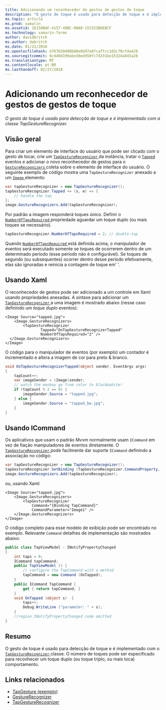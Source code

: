 ```yaml
---
title: Adicionando um reconhecedor de gestos de gestos de toque
description: "O gesto de toque é usado para detecção de toque e é implementado com a classe TapGestureRecognizer."
ms.topic: article
ms.prod: xamarin
ms.assetid: 1D150BAF-4157-49BC-90A0-153323B8EBCF
ms.technology: xamarin-forms
author: davidbritch
ms.author: dabritch
ms.date: 01/21/2016
ms.openlocfilehash: d767b50d98b88e6b97a07caffcc103c70cfda428
ms.sourcegitcommit: 6cd40d190abe38edd50fc74331be15324a845a28
ms.translationtype: MT
ms.contentlocale: pt-BR
ms.lasthandoff: 02/27/2018
---
```

# <a name="adding-a-tap-gesture-gesture-recognizer"></a>Adicionando um reconhecedor de gestos de gestos de toque

_O gesto de toque é usado para detecção de toque e é implementado com a classe TapGestureRecognizer._

## <a name="overview"></a>Visão geral

Para criar um elemento de interface do usuário que pode ser clicado com o gesto de tocar, crie um [ `TapGestureRecognizer` ](https://developer.xamarin.com/api/type/Xamarin.Forms.TapGestureRecognizer/) da instância, tratar o [ `Tapped` ](https://developer.xamarin.com/api/event/Xamarin.Forms.TapGestureRecognizer.Tapped/) eventos e adicionar o novo reconhecedor de gestos para o [ `GestureRecognizers` ](https://developer.xamarin.com/api/property/Xamarin.Forms.View.GestureRecognizers/) coleta sobre o elemento de interface do usuário. O seguinte exemplo de código mostra uma `TapGestureRecognizer` anexado a um [ `Image` ](https://developer.xamarin.com/api/type/Xamarin.Forms.Image/) elemento:

```csharp
var tapGestureRecognizer = new TapGestureRecognizer();
tapGestureRecognizer.Tapped += (s, e) => {
    // handle the tap
};
image.GestureRecognizers.Add(tapGestureRecognizer);
```

Por padrão a imagem responderá toques único. Definir o [ `NumberOfTapsRequired` ](https://developer.xamarin.com/api/property/Xamarin.Forms.TapGestureRecognizer.NumberOfTapsRequired/) propriedade aguardar um toque duplo (ou mais toques se necessário).

```csharp
tapGestureRecognizer.NumberOfTapsRequired = 2; // double-tap
```

Quando [ `NumberOfTapsRequired` ](https://developer.xamarin.com/api/property/Xamarin.Forms.TapGestureRecognizer.NumberOfTapsRequired/) está definida acima, o manipulador de eventos será executado somente se toques de ocorrerem dentro de um determinado período (esse período não é configurável). Se toques de segundo (ou subsequentes) ocorrer dentro desse período efetivamente, elas são ignoradas e reinicia a contagem de toque em' '.

<a name="Using_Xaml" />

## <a name="using-xaml"></a>Usando Xaml

O reconhecedor de gestos pode ser adicionado a um controle em Xaml usando propriedades anexadas. A sintaxe para adicionar um [ `TapGestureRecognizer` ](https://developer.xamarin.com/api/type/Xamarin.Forms.TapGestureRecognizer/) a uma imagem é mostrado abaixo (nesse caso definindo um *toque duplo* eventos):

```xaml
<Image Source="tapped.jpg">
    <Image.GestureRecognizers>
        <TapGestureRecognizer
                Tapped="OnTapGestureRecognizerTapped"
                NumberOfTapsRequired="2" />
  </Image.GestureRecognizers>
</Image>
```

O código para o manipulador de eventos (por exemplo) um contador é incrementado e altera a imagem de cor para preto &amp; branco.

```csharp
void OnTapGestureRecognizerTapped(object sender, EventArgs args)
{
    tapCount++;
    var imageSender = (Image)sender;
    // watch the monkey go from color to black&white!
    if (tapCount % 2 == 0) {
        imageSender.Source = "tapped.jpg";
    } else {
        imageSender.Source = "tapped_bw.jpg";
    }
}
```

## <a name="using-icommand"></a>Usando ICommand

Os aplicativos que usam o padrão Mvvm normalmente usam `ICommand` em vez de fiação manipuladores de eventos diretamente. O [ `TapGestureRecognizer` ](https://developer.xamarin.com/api/type/Xamarin.Forms.TapGestureRecognizer/) pode facilmente dar suporte `ICommand` definindo a associação no código:

```csharp
var tapGestureRecognizer = new TapGestureRecognizer();
tapGestureRecognizer.SetBinding (TapGestureRecognizer.CommandProperty, "TapCommand");
image.GestureRecognizers.Add(tapGestureRecognizer);
```

ou, usando Xaml:

```xaml
<Image Source="tapped.jpg">
    <Image.GestureRecognizers>
        <TapGestureRecognizer
            Command="{Binding TapCommand}"
            CommandParameter="Image1" />
    </Image.GestureRecognizers>
</Image>
```

O código completo para esse modelo de exibição pode ser encontrado no exemplo. Relevante `Command` detalhes de implementação são mostrados abaixo:

```csharp
public class TapViewModel : INotifyPropertyChanged
{
    int taps = 0;
    ICommand tapCommand;
    public TapViewModel () {
        // configure the TapCommand with a method
        tapCommand = new Command (OnTapped);
    }
    public ICommand TapCommand {
        get { return tapCommand; }
    }
    void OnTapped (object s)  {
        taps++;
        Debug.WriteLine ("parameter: " + s);
    }
    //region INotifyPropertyChanged code omitted
}
```

## <a name="summary"></a>Resumo

O gesto de toque é usado para detecção de toque e é implementado com o [ `TapGestureRecognizer` ](https://developer.xamarin.com/api/type/Xamarin.Forms.TapGestureRecognizer/) classe. O número de toques pode ser especificado para reconhecer um toque duplo (ou toque triplo, ou mais toca) comportamento.


## <a name="related-links"></a>Links relacionados

- [TapGesture (exemplo)](https://developer.xamarin.com/samples/xamarin-forms/WorkingWithGestures/TapGesture/)
- [GestureRecognizer](https://developer.xamarin.com/api/type/Xamarin.Forms.GestureRecognizer/)
- [TapGestureRecognizer](https://developer.xamarin.com/api/type/Xamarin.Forms.TapGestureRecognizer/)
